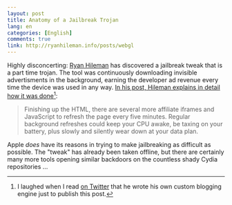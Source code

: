 ```yaml
---
layout: post
title: Anatomy of a Jailbreak Trojan
lang: en
categories: [English]
comments: true
link: http://ryanhileman.info/posts/webgl
---
```


Highly disconcerting: [Ryan Hileman](https://twitter.com/lunixbochs/) has discovered a jailbreak tweak that is a part time trojan.<!--more--> The tool was continuously downloading invisible advertisments in the background, earning the developer ad revenue every time the device was used in any way. [In his post, Hileman explains in detail how it was done](http://ryanhileman.info/posts/webgl)[^1]:

>Finishing up the HTML, there are several more affiliate iframes and JavaScript to refresh the page every five minutes. Regular background refreshes could keep your CPU awake, be taxing on your battery, plus slowly and silently wear down at your data plan.

Apple *does* have its reasons in trying to make jailbreaking as difficult as possible. The "tweak" has already been taken offline, but there are certainly many more tools opening similar backdoors on the countless shady Cydia repositories …

[^1]: I laughed when I read  [on Twitter](https://twitter.com/lunixbochs/status/382737948363325440) that he wrote his own custom blogging engine just to publish this post.